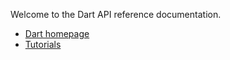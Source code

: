Welcome to the Dart API reference documentation.
  * [Dart homepage](https://www.dartlang.org)
  * [Tutorials](https://www.dartlang.org/docs/tutorials/)
